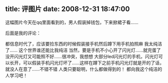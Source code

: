 title: 评图片
date: 2008-12-31 18:47:00
---

这幅图片今天在qq里面看到的，男人假装掉钱包，下来掀裙子看……

后面是我的评论：

都信息时代了，应该要捡东西的时候假装接手机然后蹲下用手机拍照麻
我太纯洁了……
这个世界谁还能比我纯洁
当然，要是手机不小心开了闪光灯……就完蛋了
没开闪光灯又可能照不好……很冲突，我想想
大部分led闪光灯的手机，闪光灯可以长开，可以假装手机闪光灯坏了……这样在蹲下之前手机闪光灯就是开的了话，就没人在意了……不错不错
人类只要聪明，什么都做得到的！
都向我这个纯洁的人学习吧！